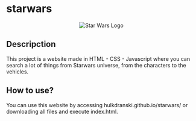 # starwars
<div class="markdown-body entry-content container-lg p-3" itemprop="text">
	<p class="text-center" align="center">
		<img alt="Star Wars Logo" src="https://camo.githubusercontent.com/ff6c97d63dfded71acf363382dd3d5b7e385cda0d3f0a94d6bb4b480332e7f46/68747470733a2f2f75706c6f61642e77696b696d656469612e6f72672f77696b6970656469612f636f6d6d6f6e732f7468756d622f362f36632f537461725f576172735f4c6f676f2e7376672f32373570782d537461725f576172735f4c6f676f2e7376672e706e67" />
	</p>
	<h2 class="f4 my-3">
		Descripction
	</h2>
	<p>
		This project is a website made in HTML - CSS - Javascript where you can search a lot of things from Starwars universe, from the characters to the vehicles.
	</p>
	<h2 class="f4 my-3">
		How to use?
	</h2>
	<p>
		You can use this website by accessing hulkdranski.github.io/starwars/ or downloading all files and execute index.html.
	</p>
</div>
